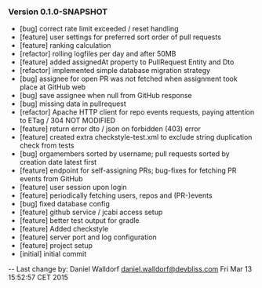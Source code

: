 
### Version 0.1.0-SNAPSHOT


 - [bug] correct rate limit exceeded / reset handling
 - [feature] user settings for preferred sort order of pull requests
 - [feature] ranking calculation
 - [refactor] rolling logfiles per day and after 50MB
 - [feature] added assignedAt property to PullRequest Entity and Dto
 - [refactor] implemented simple database migration strategy
 - [bug] assignee for open PR was not fetched when assignment took place at GitHub web
 - [bug] save assignee when null from GitHub response
 - [bug] missing data in pullrequest
 - [refactor] Apache HTTP client for repo events requests, paying attention to ETag / 304 NOT MODIFIED
 - [feature] return error dto / json on forbidden (403) error
 - [feature] created extra checkstyle-test.xml to exclude string duplication check from tests
 - [bug] orgamembers sorted by username; pull requests sorted by creation date latest first
 - [feature] endpoint for self-assigning PRs; bug-fixes for fetching PR events from GitHub
 - [feature] user session upon login
 - [feature] periodically fetching users, repos and (PR-)events
 - [bug] fixed database config
 - [feature] github service / jcabi access setup
 - [feature] better test output for gradle
 - [feature] Added checkstyle
 - [feature] server port and log configuration
 - [feature] project setup
 - [initial] initial commit

-- Last change by: Daniel Walldorf <daniel.walldorf@devbliss.com> Fri Mar 13 15:52:57 CET 2015

